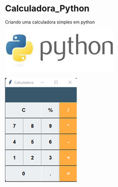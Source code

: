 # Calculadora_Python
Criando uma calculadora simples em python


<img src="https://github.com/marcospatton/learning-_Python/blob/main/logo.jpg"></a>
<br><br>
<img src="https://github.com/marcospatton/Calculadora_Python/blob/main/calculadora.png"></a>
<br><br>
